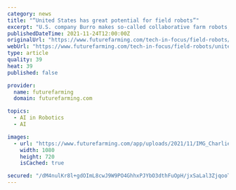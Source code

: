 ```yaml
---
category: news
title: "“United States has great potential for field robots”"
excerpt: "U.S. company Burro makes so-called collaborative farm robots, which can autonomously carry and transport – for instance – harvested crops. Toyota and S2G"
publishedDateTime: 2021-11-24T12:00:00Z
originalUrl: "https://www.futurefarming.com/tech-in-focus/field-robots/united-states-has-great-potential-for-field-robots/"
webUrl: "https://www.futurefarming.com/tech-in-focus/field-robots/united-states-has-great-potential-for-field-robots/"
type: article
quality: 39
heat: 39
published: false

provider:
  name: futurefarming
  domain: futurefarming.com

topics:
  - AI in Robotics
  - AI

images:
  - url: "https://www.futurefarming.com/app/uploads/2021/11/IMG_Charlie_Burro.jpg"
    width: 1080
    height: 720
    isCached: true

secured: "/dM4nulKr8l+gdOImL8cwJ9W9PO4GhhxPJYbO3dthFuOpH/jxSaLal3ZjqooTz78YEGq+S9iaTtKe92C/Utc+d41ZAfJfLeCuzAVDR+CN8A0vPpEErrGr6WL5tiybJN5CFop+4biS2BsWVhsTPU/Vcjou1W5jx3GdXEYm/bgSwUdBeLTlij2jypGmUweP6+BkHGHFZpW3IdGtn+rMPyvgvaGDPYUeJsQw/PbmzPUaddoTfOxzUEb+Y+sdtaiQGVOX4OGcc4tD7gJDpUiPhriOssyunBCiMpCFVp1nW/RavFZamOTjjnINTdpaBkMMxDCtq2EZN+YeUC1hm673v1grVhhLvX/3Yks33sK8a1YLVs=;kDBBj7cel52vfdUs1TntvA=="
---
```


